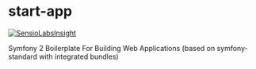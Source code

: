 start-app
=========

[![SensioLabsInsight](https://insight.sensiolabs.com/projects/59f779ee-0d52-4b95-9f0b-eb48d86676d2/big.png)](https://insight.sensiolabs.com/projects/59f779ee-0d52-4b95-9f0b-eb48d86676d2)

Symfony 2 Boilerplate For Building Web Applications (based on symfony-standard with integrated bundles)

